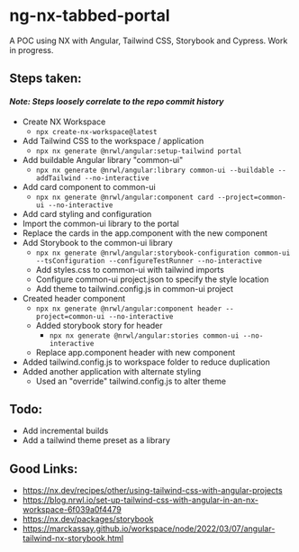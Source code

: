 # ng-nx-tabbed-portal
A POC using NX with Angular, Tailwind CSS, Storybook and Cypress.  Work in progress.

## Steps taken:
#### *Note: Steps loosely correlate to the repo commit history*
- Create NX Workspace
  - `npx create-nx-workspace@latest`
- Add Tailwind CSS to the workspace / application
  - `npx nx generate @nrwl/angular:setup-tailwind portal`
- Add buildable Angular library "common-ui" 
  - `npx nx generate @nrwl/angular:library common-ui --buildable --addTailwind --no-interactive`
- Add card component to common-ui
  - `npx nx generate @nrwl/angular:component card --project=common-ui --no-interactive`
- Add card styling and configuration
- Import the common-ui library to the portal 
- Replace the cards in the app.component with the new component
- Add Storybook to the common-ui library
  - `npx nx generate @nrwl/angular:storybook-configuration common-ui --tsConfiguration --configureTestRunner --no-interactive`
  - Add styles.css to common-ui with tailwind imports  
  - Configure common-ui project.json to specify the style location
  - Add theme to tailwind.config.js in common-ui project
- Created header component
  - `npx nx generate @nrwl/angular:component header --project=common-ui --no-interactive`
  - Added storybook story for header
    - `npx nx generate @nrwl/angular:stories common-ui --no-interactive`
  - Replace app.component header with new component
- Added tailwind.config.js to workspace folder to reduce duplication
- Added another application with alternate styling
  - Used an "override" tailwind.config.js to alter theme


## Todo:
- Add incremental builds
- Add a tailwind theme preset as a library
  
## Good Links:
  - https://nx.dev/recipes/other/using-tailwind-css-with-angular-projects
  - https://blog.nrwl.io/set-up-tailwind-css-with-angular-in-an-nx-workspace-6f039a0f4479
  - https://nx.dev/packages/storybook
  - https://marckassay.github.io/workspace/node/2022/03/07/angular-tailwind-nx-storybook.html
  
